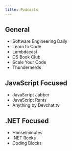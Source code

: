 ```yaml
---
title: Podcasts
---
```


## General

- Software Engineering Daily
- Learn to Code
- Lambdacast
- CS Book Club
- Scale Your Code
- Thundernerds

## JavaScript Focused

- JavaScript Jabber
- JavaScript Rants
- Anything by Devchat.tv

## .NET Focused

- Hanselminutes
- .NET Rocks
- Coding Blocks
